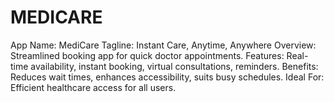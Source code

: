 # MEDICARE
App Name: MediCare Tagline: Instant Care, Anytime, Anywhere Overview: Streamlined booking app for quick doctor appointments. Features: Real-time availability, instant booking, virtual consultations, reminders. Benefits: Reduces wait times, enhances accessibility, suits busy schedules. Ideal For: Efficient healthcare access for all users.
